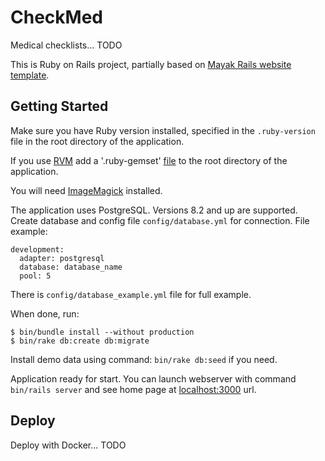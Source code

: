 CheckMed
========

Medical checklists... TODO

This is Ruby on Rails project,
partially based on [Mayak Rails website template](http://mayak.io/).


Getting Started
---------------

Make sure you have Ruby version installed, specified in the `.ruby-version`
file in the root directory of the application.

If you use [RVM](https://rvm.io/) add a '.ruby-gemset'
[file](https://rvm.io/workflow/projects#project-file-ruby-version)
to the root directory of the application.

You will need [ImageMagick](https://www.imagemagick.org/) installed.

The application uses PostgreSQL. Versions 8.2 and up are supported.
Create database and config file `config/database.yml` for connection.
File example:

    development:
      adapter: postgresql
      database: database_name
      pool: 5

There is `config/database_example.yml` file for full example.

When done, run:

    $ bin/bundle install --without production
    $ bin/rake db:create db:migrate

Install demo data using command: `bin/rake db:seed` if you need.

Application ready for start. You can launch webserver with
command `bin/rails server` and see home page
at [localhost:3000](http://localhost:3000/) url.


Deploy
------

Deploy with Docker... TODO
